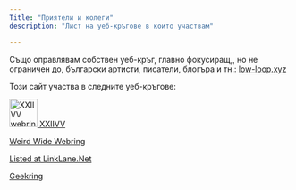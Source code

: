 ```yaml
---
Title: "Приятели и колеги"
description: "Лист на уеб-кръгове в които участвам"

---
```


Също оправлявам собствен уеб-кръг, главно фокусиращ,, но не ограничен до, български артисти, писатели, блогъра и тн.: [low-loop.xyz](low-loop.xyz)

Този сайт участва в следните уеб-кръгове:

<div>
    <a href="https://webring.xxiivv.com/#your-id-here" target="_blank" rel="noopener" >
        <img src="https://webring.xxiivv.com/icon.black.svg" alt="XXIIVV webring" style="width: 50px; height: 50px; border: none;"> 
    XXIIVV</a>

<a href="https://weirdwidewebring.net/random.html">Weird Wide Webring
    </a>

<a href="https://linklane.net" target="_blank">Listed at LinkLane.Net</a>

<a href="http://geekring.net/" target="_blank">Geekring
    </a>
</div>


